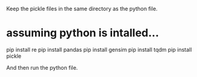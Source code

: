 Keep the pickle files in the same directory as the python file.

# assuming python is intalled...

pip install re
pip install pandas
pip install gensim
pip install tqdm
pip install pickle

And then run the python file.
